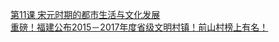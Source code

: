   
[第11课 宋元时期的都市生活与文化发展](http://www.dianyue.me/archives/956/5dzdtpd1i4qtgo5r/)  
[重磅！福建公布2015－2017年度省级文明村镇！前山村榜上有名！](http://www.dianyue.me/archives/018/d7pgd385j4co92hc/)